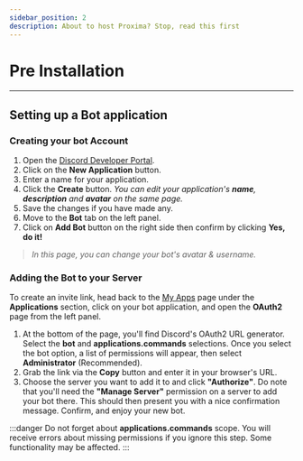 ```yaml
---
sidebar_position: 2
description: About to host Proxima? Stop, read this first
---
```


# Pre Installation

---

## Setting up a Bot application

### Creating your bot Account

1. Open the [Discord Developer Portal](https://discord.com/developers/applications/me).
2. Click on the **New Application** button.
3. Enter a name for your application.
4. Click the **Create** button.
   _You can edit your application's **name**, **description** and **avatar** on the same page._
5. Save the changes if you have made any.
6. Move to the **Bot** tab on the left panel.
7. Click on **Add Bot** button on the right side then confirm by clicking **Yes, do it!**

> _In this page, you can change your bot's avatar & username._

### Adding the Bot to your Server

To create an invite link, head back to the [My Apps](https://discord.com/developers/applications/me) page under the **Applications** section, click on your bot application, and open the **OAuth2** page from the left panel.

1. At the bottom of the page, you'll find Discord's OAuth2 URL generator. Select the **bot** and **applications.commands** selections. Once you select the bot option, a list of permissions will appear, then select **Administrator** (Recommended).
2. Grab the link via the **Copy** button and enter it in your browser's URL.
3. Choose the server you want to add it to and click **"Authorize"**. Do note that you'll need the **"Manage Server"** permission on a server to add your bot there. This should then present you with a nice confirmation message. Confirm, and enjoy your new bot.

:::danger
Do not forget about **applications.commands** scope. You will receive errors about missing permissions if you ignore this step. Some functionality may be affected.
:::
